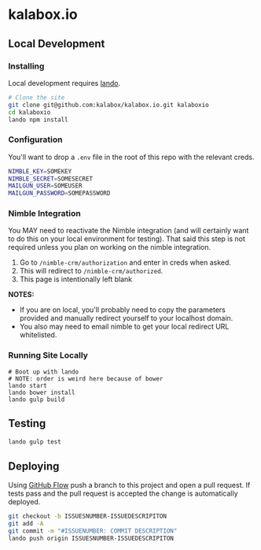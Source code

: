 kalabox.io
==========

Local Development
-----------------

### Installing

Local development requires [lando](https://docs.lndo.io).

```bash
# Clone the site
git clone git@github.com:kalabox/kalabox.io.git kalaboxio
cd kalaboxio
lando npm install
```

### Configuration

You'll want to drop a `.env` file in the root of this repo with the relevant creds.

```bash
NIMBLE_KEY=SOMEKEY
NIMBLE_SECRET=SOMESECRET
MAILGUN_USER=SOMEUSER
MAILGUN_PASSWORD=SOMEPASSWORD
```

### Nimble Integration

You MAY need to reactivate the Nimble integration (and will certainly want to do this on your local environment for testing). That said this step is not required unless you plan on working on the nimble integration.

1.  Go to `/nimble-crm/authorization` and enter in creds when asked.
2.  This will redirect to `/nimble-crm/authorized`.
3.  This page is intentionally left blank

**NOTES:**

*   If you are on local, you'll probably need to copy the parameters provided and manually redirect yourself to your localhost domain.
*   You also may need to email nimble to get your local redirect URL whitelisted.

### Running Site Locally

```
# Boot up with lando
# NOTE: order is weird here because of bower
lando start
lando bower install
lando gulp build
```

Testing
-------

```bash
lando gulp test
```

Deploying
---------

Using [GitHub Flow](https://guides.github.com/introduction/flow/) push a branch to this project and open a pull request. If tests pass and the pull request is accepted the change is automatically deployed.

```bash
git checkout -b ISSUESNUMBER-ISSUEDESCRIPITON
git add -A
git commit -m "#ISSUENUMBER: COMMIT DESCRIPTION"
lando push origin ISSUESNUMBER-ISSUEDESCRIPITON
```
